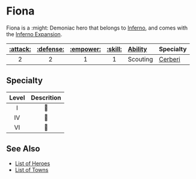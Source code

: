 # Fiona

Fiona is a :might: Demoniac hero that belongs to [Inferno](../towns/inferno.md), and comes with the [Inferno Expansion](../content.md).

| [:attack:](../statistics/attack.md) | [:defense:](../statistics/defense.md) | [:empower:](../statistics/power.md) | [:skill:](../statistics/knowledge.md) | [Ability](../abilities.md) | Specialty |
| :---: | :---: | :---: | :---: | :--- | :--- |
| 2 | 2 | 1 | 1 | Scouting | [Cerberi](#specialty) |


## Specialty

| Level | Descrition |
| :---: | :---: |
| Ⅰ | 🚧 |
| Ⅳ | 🚧 |
| Ⅵ | 🚧 |


## See Also

- [List of Heroes](../heroes.md)
- [List of Towns](../towns.md)
